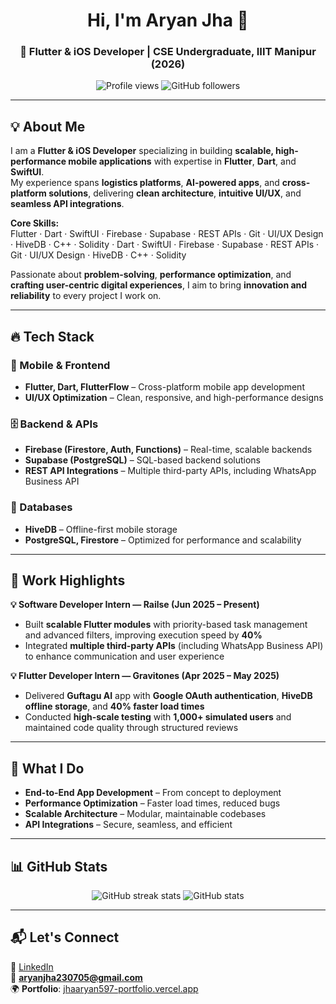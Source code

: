 <h1 align="center">Hi, I'm Aryan Jha 👋</h1>
<h3 align="center">🚀 Flutter & iOS Developer | CSE Undergraduate, IIIT Manipur (2026)</h3>

<p align="center">
  <img src="https://komarev.com/ghpvc/?username=aryanjha597&label=Profile%20Views&color=0e75b6&style=flat" alt="Profile views" />
  <img src="https://img.shields.io/github/followers/aryanjha597?label=Followers&style=social" alt="GitHub followers" />
</p>

---

## 💡 About Me
I am a **Flutter & iOS Developer** specializing in building **scalable, high-performance mobile applications** with expertise in **Flutter**, **Dart**, and **SwiftUI**.  
My experience spans **logistics platforms**, **AI-powered apps**, and **cross-platform solutions**, delivering **clean architecture**, **intuitive UI/UX**, and **seamless API integrations**.

**Core Skills:**  
Flutter · Dart · SwiftUI · Firebase · Supabase · REST APIs · Git · UI/UX Design · HiveDB · C++ · Solidity · Dart · SwiftUI · Firebase · Supabase · REST APIs · Git · UI/UX Design · HiveDB · C++ · Solidity 

Passionate about **problem-solving**, **performance optimization**, and **crafting user-centric digital experiences**, I aim to bring **innovation and reliability** to every project I work on.

---

## 🔥 Tech Stack

### 📱 Mobile & Frontend
- **Flutter, Dart, FlutterFlow** – Cross-platform mobile app development  
- **UI/UX Optimization** – Clean, responsive, and high-performance designs

### 🗄 Backend & APIs
- **Firebase (Firestore, Auth, Functions)** – Real-time, scalable backends  
- **Supabase (PostgreSQL)** – SQL-based backend solutions  
- **REST API Integrations** – Multiple third-party APIs, including WhatsApp Business API

### 💾 Databases
- **HiveDB** – Offline-first mobile storage  
- **PostgreSQL, Firestore** – Optimized for performance and scalability

---

## 💼 Work Highlights

**💡 Software Developer Intern — Railse (Jun 2025 – Present)**  
- Built **scalable Flutter modules** with priority-based task management and advanced filters, improving execution speed by **40%**  
- Integrated **multiple third-party APIs** (including WhatsApp Business API) to enhance communication and user experience  

**💡 Flutter Developer Intern — Gravitones (Apr 2025 – May 2025)**  
- Delivered **Guftagu AI** app with **Google OAuth authentication**, **HiveDB offline storage**, and **40% faster load times**  
- Conducted **high-scale testing** with **1,000+ simulated users** and maintained code quality through structured reviews  

---

## 🎯 What I Do
- **End-to-End App Development** – From concept to deployment  
- **Performance Optimization** – Faster load times, reduced bugs  
- **Scalable Architecture** – Modular, maintainable codebases  
- **API Integrations** – Secure, seamless, and efficient  

---

## 📊 GitHub Stats
<p align="center">
  <img src="https://github-readme-streak-stats.herokuapp.com/?user=aryanjha597&theme=radical&count_private=true&v=1" alt="GitHub streak stats" />
  <img src="https://github-readme-stats.vercel.app/api?username=aryanjha597&show_icons=true&theme=radical&count_private=true&cache_seconds=60&v=1" alt="GitHub stats" />
</p>

---

## 📬 Let's Connect
🔗 [LinkedIn](https://linkedin.com/in/jhaaryan597)  
📧 **aryanjha230705@gmail.com**  
🌍 **Portfolio**: [jhaaryan597-portfolio.vercel.app](https://jhaaryan597-portfolio.vercel.app/)
